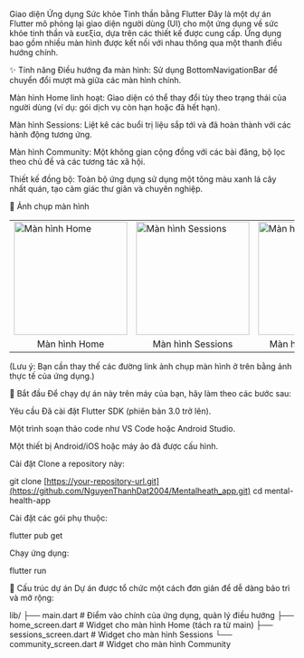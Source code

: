 Giao diện Ứng dụng Sức khỏe Tinh thần bằng Flutter
Đây là một dự án Flutter mô phỏng lại giao diện người dùng (UI) cho một ứng dụng về sức khỏe tinh thần và ευεξία, dựa trên các thiết kế được cung cấp. Ứng dụng bao gồm nhiều màn hình được kết nối với nhau thông qua một thanh điều hướng chính.

✨ Tính năng
Điều hướng đa màn hình: Sử dụng BottomNavigationBar để chuyển đổi mượt mà giữa các màn hình chính.

Màn hình Home linh hoạt: Giao diện có thể thay đổi tùy theo trạng thái của người dùng (ví dụ: gói dịch vụ còn hạn hoặc đã hết hạn).

Màn hình Sessions: Liệt kê các buổi trị liệu sắp tới và đã hoàn thành với các hành động tương ứng.

Màn hình Community: Một không gian cộng đồng với các bài đăng, bộ lọc theo chủ đề và các tương tác xã hội.

Thiết kế đồng bộ: Toàn bộ ứng dụng sử dụng một tông màu xanh lá cây nhất quán, tạo cảm giác thư giãn và chuyên nghiệp.

📸 Ảnh chụp màn hình
<table>
<tr>
<td><img src="https://www.google.com/search?q=https://i.imgur.com/your-home-screen-image.png" alt="Màn hình Home" width="200"/></td>
<td><img src="https://www.google.com/search?q=https://i.imgur.com/your-sessions-screen-image.png" alt="Màn hình Sessions" width="200"/></td>
<td><img src="https://www.google.com/search?q=https://i.imgur.com/your-community-screen-image.png" alt="Màn hình Community" width="200"/></td>
</tr>
<tr>
<td align="center">Màn hình Home</td>
<td align="center">Màn hình Sessions</td>
<td align="center">Màn hình Community</td>
</tr>
</table>

(Lưu ý: Bạn cần thay thế các đường link ảnh chụp màn hình ở trên bằng ảnh thực tế của ứng dụng.)

🚀 Bắt đầu
Để chạy dự án này trên máy của bạn, hãy làm theo các bước sau:

Yêu cầu
Đã cài đặt Flutter SDK (phiên bản 3.0 trở lên).

Một trình soạn thảo code như VS Code hoặc Android Studio.

Một thiết bị Android/iOS hoặc máy ảo đã được cấu hình.

Cài đặt
Clone a repository này:

git clone [https://your-repository-url.git](https://github.com/NguyenThanhDat2004/Mentalheath_app.git)
cd mental-health-app

Cài đặt các gói phụ thuộc:

flutter pub get

Chạy ứng dụng:

flutter run

📂 Cấu trúc dự án
Dự án được tổ chức một cách đơn giản để dễ dàng bảo trì và mở rộng:

lib/
├── main.dart             # Điểm vào chính của ứng dụng, quản lý điều hướng
├── home_screen.dart      # Widget cho màn hình Home (tách ra từ main)
├── sessions_screen.dart  # Widget cho màn hình Sessions
└── community_screen.dart # Widget cho màn hình Community
